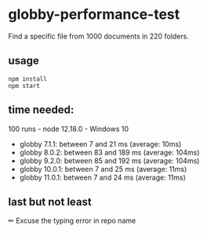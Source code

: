 # globby-performance-test

Find a specific file from 1000 documents in 220 folders.

## usage

```
npm install
npm start
```

## time needed:

100 runs - node 12.18.0 - Windows 10

* globby 7.1.1: between 7 and 21 ms (average: 10ms)
* globby 8.0.2: between 83 and 189 ms (average: 104ms)
* globby 9.2.0: between 85 and 192 ms (average: 104ms)
* globby 10.0.1: between 7 and 25 ms (average: 11ms)
* globby 11.0.1: between 7 and 24 ms (average: 11ms)

## last but not least

✏ Excuse the typing error in repo name
